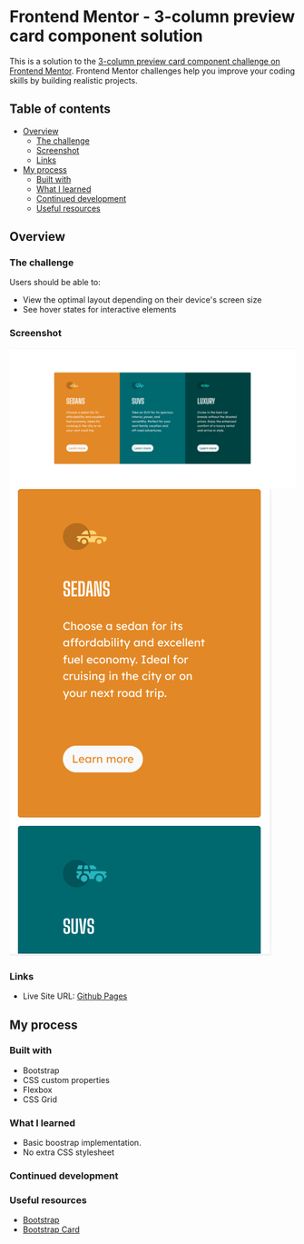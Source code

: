 # Frontend Mentor - 3-column preview card component solution

This is a solution to the [3-column preview card component challenge on Frontend Mentor](https://www.frontendmentor.io/challenges/3column-preview-card-component-pH92eAR2-). Frontend Mentor challenges help you improve your coding skills by building realistic projects. 

## Table of contents

- [Overview](#overview)
  - [The challenge](#the-challenge)
  - [Screenshot](#screenshot)
  - [Links](#links)
- [My process](#my-process)
  - [Built with](#built-with)
  - [What I learned](#what-i-learned)
  - [Continued development](#continued-development)
  - [Useful resources](#useful-resources)

## Overview

### The challenge

Users should be able to:

- View the optimal layout depending on their device's screen size
- See hover states for interactive elements

### Screenshot

![](./3-column-screenshot-desktop.png)
![](./3-column-screenshot-mobile.png)

### Links

- Live Site URL: [Github Pages](https://jdegand.github.io/3-column-preview-card-component/)

## My process

### Built with

- Bootstrap
- CSS custom properties
- Flexbox
- CSS Grid

### What I learned

- Basic boostrap implementation.
- No extra CSS stylesheet

### Continued development

### Useful resources

- [Bootstrap](https://getbootstrap.com/)
- [Bootstrap Card](https://getbootstrap.com/docs/5.1/components/card/)
